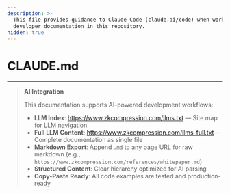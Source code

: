 ```yaml
---
description: >-
  This file provides guidance to Claude Code (claude.ai/code) when working with
  developer documentation in this repository.
hidden: true
---
```


# CLAUDE.md

***

> **AI Integration**
>
> This documentation supports AI-powered development workflows:
>
> * **LLM Index**: https://www.zkcompression.com/llms.txt — Site map for LLM navigation
> * **Full LLM Content**: https://www.zkcompression.com/llms-full.txt — Complete documentation as single file
> * **Markdown Export**: Append `.md` to any page URL for raw markdown (e.g., `https://www.zkcompression.com/references/whitepaper.md`)
> * **Structured Content**: Clear hierarchy optimized for AI parsing
> * **Copy-Paste Ready**: All code examples are tested and production-ready